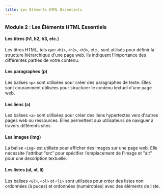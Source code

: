 ```yaml
---
title: Les Éléments HTML Essentiels
---
```



### Module 2 : Les Éléments HTML Essentiels

#### Les titres (h1, h2, h3, etc.)

Les titres HTML, tels que `<h1>`, `<h2>`, `<h3>`, etc., sont utilisés pour définir la structure hiérarchique d'une page web. Ils indiquent l'importance des différentes parties de votre contenu.

#### Les paragraphes (p)

Les balises `<p>` sont utilisées pour créer des paragraphes de texte. Elles sont couramment utilisées pour structurer le contenu textuel d'une page web.

#### Les liens (a)

Les balises `<a>` sont utilisées pour créer des liens hypertextes vers d'autres pages web ou ressources. Elles permettent aux utilisateurs de naviguer à travers différents sites.

#### Les images (img)

La balise `<img>` est utilisée pour afficher des images sur une page web. Elle nécessite l'attribut "src" pour spécifier l'emplacement de l'image et "alt" pour une description textuelle.

#### Les listes (ul, ol, li)

Les balises `<ul>`, `<ol>` et `<li>` sont utilisées pour créer des listes non ordonnées (à puces) et ordonnées (numérotées) avec des éléments de liste.

